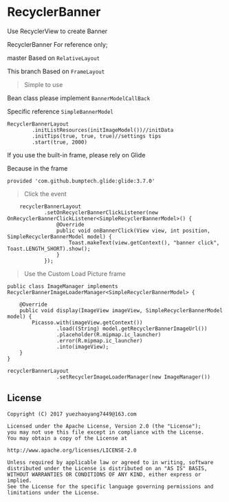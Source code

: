# RecyclerBanner

Use RecyclerView to create Banner


RecyclerBanner For reference only;


master Based on `RelativeLayout`

This branch Based on `FrameLayout`


> Simple to use


Bean class please implement `BannerModelCallBack`

Specific reference `SimpleBannerModel`

    RecyclerBannerLayout
            .initListResources(initImageModel())//initData
            .initTips(true, true, true)//settings tips
            .start(true, 2000)

If you use the built-in frame, please rely on Glide

Because in the frame

	provided 'com.github.bumptech.glide:glide:3.7.0'


> Click the event


        recyclerBannerLayout
                .setOnRecyclerBannerClickListener(new OnRecyclerBannerClickListener<SimpleRecyclerBannerModel>() {
                    @Override
                    public void onBannerClick(View view, int position, SimpleRecyclerBannerModel model) {
                        Toast.makeText(view.getContext(), "banner click", Toast.LENGTH_SHORT).show();
                    }
                });


> Use the Custom Load Picture frame

	public class ImageManager implements RecyclerBannerImageLoaderManager<SimpleRecyclerBannerModel> {
	
	    @Override
	    public void display(ImageView imageView, SimpleRecyclerBannerModel model) {
	        Picasso.with(imageView.getContext())
	                .load((String) model.getRecyclerBannerImageUrl())
	                .placeholder(R.mipmap.ic_launcher)
	                .error(R.mipmap.ic_launcher)
	                .into(imageView);
	    }
	}

	recyclerBannerLayout
	                .setRecyclerImageLoaderManager(new ImageManager())

License
--
    Copyright (C) 2017 yuezhaoyang7449@163.com

    Licensed under the Apache License, Version 2.0 (the "License");
    you may not use this file except in compliance with the License.
    You may obtain a copy of the License at

    http://www.apache.org/licenses/LICENSE-2.0

    Unless required by applicable law or agreed to in writing, software
    distributed under the License is distributed on an "AS IS" BASIS,
    WITHOUT WARRANTIES OR CONDITIONS OF ANY KIND, either express or implied.
    See the License for the specific language governing permissions and
    limitations under the License.
